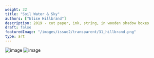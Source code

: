 ```yaml
---
weight: 32
title: "Soil Water & Sky"
authors: ["Elise Hillbrand"]
description: 2019 - cut paper, ink, string, in wooden shadow boxes 
draft: false
featuredImage: "/images/issue2/transparent/31_hillbrand.png"
type: art
---
```


![image](/images/issue2/31_hillbrand_soilwatersky1.jpg#issues)
![image](/images/issue2/31_hillbrand_soilwatersky2.jpg#issues)
